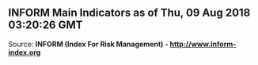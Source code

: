 ## INFORM Main Indicators as of Thu, 09 Aug 2018 03:20:26 GMT

Source: **INFORM (Index For Risk Management) - http://www.inform-index.org**